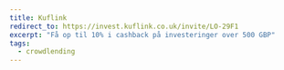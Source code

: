 ```yaml
---
title: Kuflink
redirect_to: https://invest.kuflink.co.uk/invite/LO-29F1
excerpt: "Få op til 10% i cashback på investeringer over 500 GBP"
tags:
  - crowdlending
---
```

